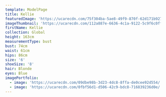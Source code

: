 ```yaml
---
template: ModelPage
title: Kellie
featuredImage: 'https://ucarecdn.com/75f304ba-5ae8-49f9-870f-62d171b9273e/'
imageThumbnail: 'https://ucarecdn.com/112a887e-6636-4c1a-9122-5c9f6c0ffb7b/'
firstName: Kellie
collection: Global
height: 163cm
measurementType: bust
bust: 74cm
waist: 61cm
hips: 86cm
size: '6'
shoeSize: '8'
hair: Blonde
eyes: Blue
imagePortfolio:
  - image: 'https://ucarecdn.com/09dbe98b-3d23-4dc8-8ffa-de0cee92d554/'
  - image: 'https://ucarecdn.com/0fbf56d1-d506-42c9-bdc8-716839236d0e/'
---
```


